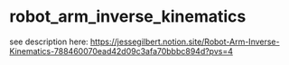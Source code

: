 # robot_arm_inverse_kinematics

see description here: https://jessegilbert.notion.site/Robot-Arm-Inverse-Kinematics-788460070ead42d09c3afa70bbbc894d?pvs=4
